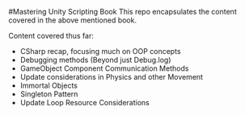 #Mastering Unity Scripting Book
This repo encapsulates the content covered in the above mentioned book. 

Content covered thus far:
- CSharp recap, focusing much on OOP concepts
- Debugging methods (Beyond just Debug.log)
- GameObject Component Communication Methods
- Update considerations in Physics and other Movement
- Immortal Objects
- Singleton Pattern
- Update Loop Resource Considerations
